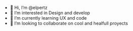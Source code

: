 - 👋 Hi, I’m @elpertz
- 👀 I’m interested in Design and develop
- 🌱 I’m currently learning UX and code
- 💞️ I’m looking to collaborate on cool and healfull proyects


<!---
elpertz/elpertz is a ✨ special ✨ repository because its `README.md` (this file) appears on your GitHub profile.
You can click the Preview link to take a look at your changes.
--->
